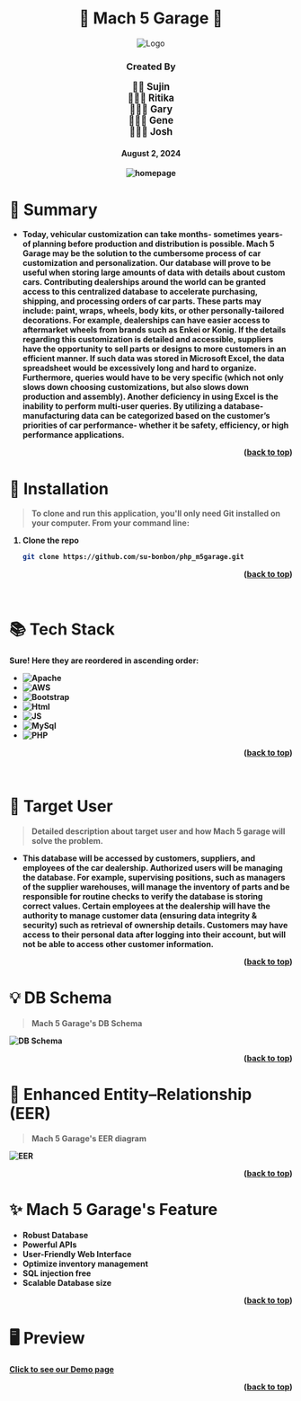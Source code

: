 <a name="wiki-top"></a>

<div align="center">
  <h1>🚙 Mach 5 Garage 🚙</h1>
    <img title="m5garage" alt="Logo" src="https://h204u.s3.us-east-2.amazonaws.com/logo.png">
  <h3><b>Created By</b></h3>
    <span style="font-size: larger;"><b>
        👩‍💻 Sujin<br>
        👩🏻‍💻 Ritika <br>
        👨🏼‍💻 Gary <br>
        👨🏼‍💻 Gene <br>
        👨🏼‍💻 Josh <br>
    </span>
    <h4>August 2, 2024</h4>
    <img title="homepage" alt="homepage" src="https://h204u.s3.us-east-2.amazonaws.com/homeimg.png">
    <br>
</div>

<!-- Summary -->

# 📝 Summary

- Today, vehicular customization can take months- sometimes years- of planning before
production and distribution is possible. Mach 5 Garage may be the solution to the cumbersome
process of car customization and personalization. Our database will prove to be useful when
storing large amounts of data with details about custom cars. Contributing dealerships around the
world can be granted access to this centralized database to accelerate purchasing, shipping, and
processing orders of car parts. These parts may include: paint, wraps, wheels, body kits, or other
personally-tailored decorations. For example, dealerships can have easier access to aftermarket
wheels from brands such as Enkei or Konig. If the details regarding this customization is detailed
and accessible, suppliers have the opportunity to sell parts or designs to more customers in an
efficient manner. If such data was stored in Microsoft Excel, the data spreadsheet would be
excessively long and hard to organize. Furthermore, queries would have to be very specific
(which not only slows down choosing customizations, but also slows down production and
assembly). Another deficiency in using Excel is the inability to perform multi-user queries. By
utilizing a database- manufacturing data can be categorized based on the customer’s priorities of
car performance- whether it be safety, efficiency, or high performance applications. 
<p align="right">(<a href="#wiki-top">back to top</a>)</p>
<!-- PROJECT DESCRIPTION -->

<!-- Installation -->

# 💾 Installation 

> To clone and run this application, you'll only need Git installed on your computer. From your command line:

1. Clone the repo
   ```sh
   git clone https://github.com/su-bonbon/php_m5garage.git
   ```
   <p align="right">(<a href="#wiki-top">back to top</a>)</p>
<br>

<!-- Tech stack -->

# 📚 Tech Stack

Sure! Here they are reordered in ascending order:

* ![Apache](https://img.shields.io/badge/Apache-D22128?style=for-the-badge&logo=Apache&logoColor=white)
* ![AWS](https://img.shields.io/badge/Amazon_AWS-FF9900?style=for-the-badge&logo=amazonaws&logoColor=white)
* ![Bootstrap](https://img.shields.io/badge/Bootstrap-563D7C?style=for-the-badge&logo=bootstrap&logoColor=white)
* ![Html](https://img.shields.io/badge/HTML5-E34F26?style=for-the-badge&logo=html5&logoColor=white)
* ![JS](https://img.shields.io/badge/JavaScript-323330?style=for-the-badge&logo=javascript&logoColor=F7DF1E)
* ![MySql](https://img.shields.io/badge/MySQL-005C84?style=for-the-badge&logo=mysql&logoColor=white)
* ![PHP](https://img.shields.io/badge/PHP-777BB4?style=for-the-badge&logo=php&logoColor=white)
<p align="right">(<a href="#wiki-top">back to top</a>)</p>
<br>


<!-- Target -->

# 🎯 Target User 

> Detailed description about target user and how Mach 5 garage will solve the problem.

- This database will be accessed by customers, suppliers, and employees of the car dealership.
Authorized users will be managing the database. For example, supervising positions, such as
managers of the supplier warehouses, will manage the inventory of parts and be responsible for
routine checks to verify the database is storing correct values. Certain employees at the
dealership will have the authority to manage customer data (ensuring data integrity & security) such as retrieval of ownership details. Customers may have access to their personal data after
logging into their account, but will not be able to access other customer information.
<p align="right">(<a href="#wiki-top">back to top</a>)</p>



<!-- DB Schema -->

# 💡 DB Schema

> Mach 5 Garage's DB Schema

![DB Schema](https://h204u.s3.us-east-2.amazonaws.com/dbschema.png)

<p align="right">(<a href="#wiki-top">back to top</a>)</p>

<!-- EER -->

# 📌 Enhanced Entity–Relationship (EER)

> Mach 5 Garage's EER diagram

![EER](https://h204u.s3.us-east-2.amazonaws.com/eer.png)

<p align="right">(<a href="#wiki-top">back to top</a>)</p>

<!-- Feature -->

# ✨ Mach 5 Garage's Feature

- Robust Database
- Powerful APIs
- User-Friendly Web Interface
- Optimize inventory management
- SQL injection free
- Scalable Database size

<p align="right">(<a href="#wiki-top">back to top</a>)</p>

<!-- Preview -->

# 🖥️ Preview

<a href="https://h204u.s3.us-east-2.amazonaws.com/M5GarageDemo.pdf">Click to see our Demo page</a>

<p align="right">(<a href="#wiki-top">back to top</a>)</p>


